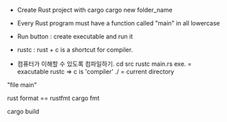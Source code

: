 - Create Rust project with cargo
  cargo new folder_name

- Every Rust program must have a function called "main" in all lowercase

- Run button : create executable and run it

- rustc : rust + c is a shortcut for compiler.

- 컴퓨터가 이해할 수 있도록 컴파일하기.
  cd src
  rustc main.rs
  exe. = exacutable
  rustc => c is 'compiler'
  ./ = current directory

"file main"

rust format == rustfmt
cargo fmt

cargo build
